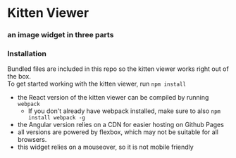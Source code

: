 # Kitten Viewer
### an image widget in three parts


### Installation
Bundled files are included in this repo so the kitten viewer works right out of the box.  
To get started working with the kitten viewer, run `npm install`

- the React version of the kitten viewer can be compiled by running `webpack`
  - If you don't already have webpack installed, make sure to also `npm install webpack -g`
- the Angular version relies on a CDN for easier hosting on Github Pages
- all versions are powered by flexbox, which may not be suitable for all browsers.
- this widget relies on a mouseover, so it is not mobile friendly
